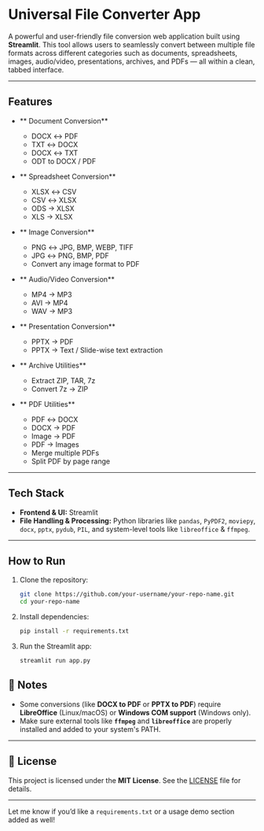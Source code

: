# Universal File Converter App

A powerful and user-friendly file conversion web application built using **Streamlit**. This tool allows users to seamlessly convert between multiple file formats across different categories such as documents, spreadsheets, images, audio/video, presentations, archives, and PDFs — all within a clean, tabbed interface.

---

## Features

- ** Document Conversion**
  - DOCX ↔️ PDF
  - TXT ↔️ DOCX
  - DOCX ↔️ TXT
  - ODT to DOCX / PDF

- ** Spreadsheet Conversion**
  - XLSX ↔️ CSV
  - CSV ↔️ XLSX
  - ODS → XLSX
  - XLS → XLSX

- ** Image Conversion**
  - PNG ↔️ JPG, BMP, WEBP, TIFF
  - JPG ↔️ PNG, BMP, PDF
  - Convert any image format to PDF

- ** Audio/Video Conversion**
  - MP4 → MP3
  - AVI → MP4
  - WAV → MP3

- ** Presentation Conversion**
  - PPTX → PDF
  - PPTX → Text / Slide-wise text extraction

- ** Archive Utilities**
  - Extract ZIP, TAR, 7z
  - Convert 7z → ZIP

- ** PDF Utilities**
  - PDF ↔️ DOCX
  - DOCX → PDF
  - Image → PDF
  - PDF → Images
  - Merge multiple PDFs
  - Split PDF by page range

---

## Tech Stack

- **Frontend & UI:** Streamlit
- **File Handling & Processing:** Python libraries like `pandas`, `PyPDF2`, `moviepy`, `docx`, `pptx`, `pydub`, `PIL`, and system-level tools like `libreoffice` & `ffmpeg`.

---

## How to Run

1. Clone the repository:
   ```bash
   git clone https://github.com/your-username/your-repo-name.git
   cd your-repo-name
   ```
2. Install dependencies:
   ```bash
   pip install -r requirements.txt
    ```
3. Run the Streamlit app:
   ```bash
   streamlit run app.py
    ```
## 📌 Notes

- Some conversions (like **DOCX to PDF** or **PPTX to PDF**) require **LibreOffice** (Linux/macOS) or **Windows COM support** (Windows only).
- Make sure external tools like **`ffmpeg`** and **`libreoffice`** are properly installed and added to your system's PATH.

---

## 📄 License

This project is licensed under the **MIT License**. See the [LICENSE](./LICENSE) file for details.

---

Let me know if you’d like a `requirements.txt` or a usage demo section added as well!
